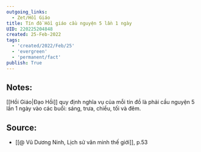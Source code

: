 ```yaml
---
outgoing_links:
  - Zet/Hồi Giáo
title: Tín đồ Hồi giáo cầu nguyện 5 lần 1 ngày
UID: 220225204848
created: 25-Feb-2022
tags:
  - 'created/2022/Feb/25'
  - 'evergreen'
  - 'permanent/fact'
publish: True
---
```

## Notes:
[[Hồi Giáo|Đạo Hồi]] quy định nghĩa vụ của mỗi tín đồ là phải cầu nguyện 5 lần 1 ngày vào các buổi: sáng, trưa, chiều, tối và đêm.

## Source:
- [[@ Vũ Dương Ninh, Lịch sử văn minh thế giới]], p.53




